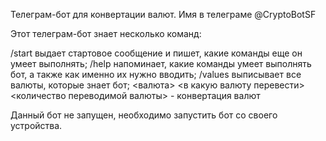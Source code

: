 Телеграм-бот для конвертации валют. Имя в телеграме @CryptoBotSF

Этот телеграм-бот знает несколько команд:

/start выдает стартовое сообщение и пишет, какие команды еще он умеет выполнять;
/help напоминает, какие команды умеет выполнять бот, а также как именно их нужно вводить;
/values выписывает все валюты, которые знает бот;
<валюта> <в какую валюту перевести> <количество переводимой валюты> -  конвертация валют

Данный бот не запущен, необходимо запустить бот со своего устройства.
